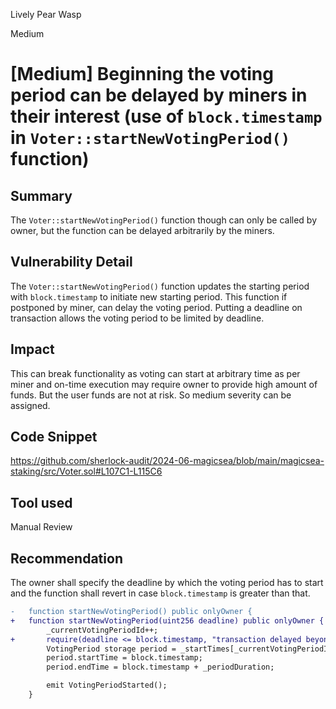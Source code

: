 Lively Pear Wasp

Medium

# [Medium] Beginning the voting period can be delayed by miners in their interest (use of `block.timestamp` in `Voter::startNewVotingPeriod()` function)

## Summary
The `Voter::startNewVotingPeriod()` function though can only be called by owner, but the function can be delayed arbitrarily by the miners.

## Vulnerability Detail
The `Voter::startNewVotingPeriod()` function updates the starting period with `block.timestamp` to initiate new starting period. This function if postponed by miner, can delay the voting period. Putting a deadline on transaction allows the voting period to be limited by deadline. 

## Impact
This can break functionality as voting can start at arbitrary time as per miner and on-time execution may require owner to provide high amount of funds. But the user funds are not at risk. So medium severity can be assigned.

## Code Snippet
https://github.com/sherlock-audit/2024-06-magicsea/blob/main/magicsea-staking/src/Voter.sol#L107C1-L115C6

## Tool used
Manual Review

## Recommendation
The owner shall specify the deadline by which the voting period has to start and the function shall revert in case `block.timestamp` is greater than that. 
```diff
-   function startNewVotingPeriod() public onlyOwner {
+   function startNewVotingPeriod(uint256 deadline) public onlyOwner {
        _currentVotingPeriodId++;
+       require(deadline <= block.timestamp, "transaction delayed beyond deadline");
        VotingPeriod storage period = _startTimes[_currentVotingPeriodId];
        period.startTime = block.timestamp;
        period.endTime = block.timestamp + _periodDuration;

        emit VotingPeriodStarted();
    }
```